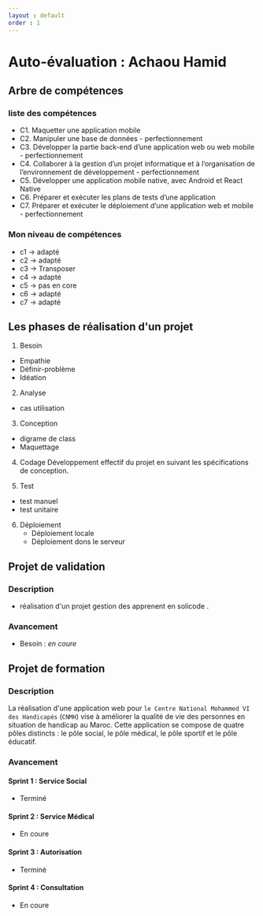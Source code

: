 ```yaml
---
layout : default
order : 1
---
```


# Auto-évaluation : Achaou Hamid

## Arbre de compétences

### liste des compétences
 - C1. Maquetter une application mobile				
 - C2. Manipuler une base de données - perfectionnement				
 - C3. Développer la partie back-end d’une application web ou web mobile - perfectionnement				
 - C4. Collaborer à la gestion d’un projet informatique et à l’organisation de l’environnement de développement - perfectionnement				
 - C5. Développer une application mobile native, avec Android et React Native				
 - C6. Préparer et exécuter les plans de tests d’une application				
 - C7. Préparer et exécuter le déploiement d’une application web et mobile - perfectionnement	

### Mon niveau de compétences
- c1 -> adapté
- c2 -> adapté
- c3 -> Transposer
- c4 -> adapté
- c5 -> pas en core
- c6 -> adapté
- c7 -> adapté

## Les phases de réalisation d'un projet 

1. Besoin
 - Empathie
 - Définir-problème
 - Idéation

2. Analyse
 - cas utilisation

3. Conception
 - digrame de class
 - Maquettage

4. Codage
    Développement effectif du projet en suivant les spécifications de conception.

5. Test
  - test manuel
  - test unitaire

6. Déploiement 
    - Déploiement locale 
    - Déploiement dons le serveur

## Projet de validation
### Description
 - réalisation d'un projet gestion des apprenent en solicode .

### Avancement
 - Besoin : *en coure* 

## Projet de formation

### Description
La réalisation d'une application web pour `le Centre National Mohammed VI des Handicapés` (`CNMH`) vise à améliorer la qualité de vie des personnes en situation de handicap au Maroc. Cette application se compose de quatre pôles distincts : le pôle social, le pôle médical, le pôle sportif et le pôle éducatif.


### Avancement


#### Sprint 1 : Service Social 
 - Terminé
#### Sprint 2 : Service Médical
 - En coure 
#### Sprint 3 : Autorisation
 - Terminé 
#### Sprint 4 : Consultation
 - En coure 
